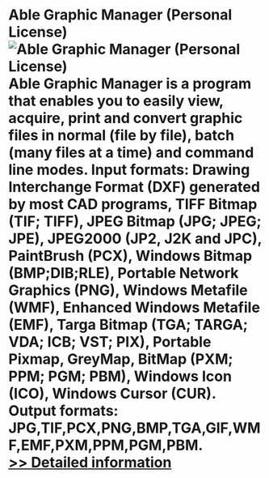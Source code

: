 # Able Graphic Manager (Personal License)<br />![Able Graphic Manager (Personal License)](https://mycommerce.akamaized.net/api/pimages/P156535/BIG/156535.GIF)<br />Able Graphic Manager is a program that enables you to easily view, acquire, print and convert graphic files in normal (file by file), batch (many files at a time) and command line modes. Input formats: Drawing Interchange Format (DXF) generated by most CAD programs, TIFF Bitmap (TIF; TIFF), JPEG Bitmap (JPG; JPEG; JPE), JPEG2000 (JP2, J2K and JPC), PaintBrush (PCX), Windows Bitmap (BMP;DIB;RLE), Portable Network Graphics (PNG), Windows Metafile (WMF), Enhanced Windows Metafile (EMF), Targa Bitmap (TGA; TARGA; VDA; ICB; VST; PIX), Portable Pixmap, GreyMap, BitMap (PXM; PPM; PGM; PBM), Windows Icon (ICO), Windows Cursor (CUR). Output formats: JPG,TIF,PCX,PNG,BMP,TGA,GIF,WMF,EMF,PXM,PPM,PGM,PBM.<br />[>> Detailed information](https://secure.shareit.com/shareit/product.html?productid=156535&affiliateid=200057808)